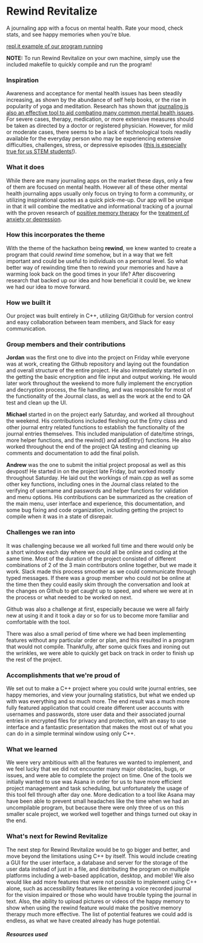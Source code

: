 
# Rewind Revitalize
A journaling app with a focus on mental health. Rate your mood, check stats, and see happy memories when you're blue.

[repl.it example of our program running](https://repl.it/@mstanley/RewindRevitalize)

**NOTE:** To run Rewind Revitalize on your own machine, simply use the included makefile to quickly compile and run the program! 


### Inspiration

Awareness and acceptance for mental health issues has been steadily increasing, as shown by the abundance of self help books, or the rise in popularity of yoga and meditation. Research has shown that [journaling is also an effective tool to aid combating many common mental health issues](https://www.urmc.rochester.edu/encyclopedia/content.aspx?ContentID=4552&ContentTypeID=1). For severe cases, therapy, medication, or more extensive measures should be taken as directed by a doctor or registered physician. However, for mild or moderate cases, there seems to be a lack of technological tools readily available for the everyday person who may be experiencing extensive difficulties, challenges, stress, or depressive episodes ([this is especially true for us STEM students!](https://www.sciencemag.org/careers/2015/05/depression-afflicts-almost-half-stem-graduate-students-uc-berkeley)).



### What it does

While there are many journaling apps on the market these days, only a few of them are focused on mental health. However all of these other  mental health journaling apps usually only focus on trying to form a community, or utilizing inspirational quotes as a quick pick-me-up. Our app will be unique in that it will combine the meditative and informational tracking of a journal with the proven research of [positive memory therapy](https://www.ncbi.nlm.nih.gov/pmc/articles/PMC3995858/) for the [treatment of anxiety or depression](https://news.mit.edu/2015/recalling-happier-memories-reverse-depression-0617).



### How this incorporates the theme

With the theme of the hackathon being **rewind**, we knew wanted to create a program that could *rewind time* somehow, but in a way that we felt important and could be useful to individuals on a personal level. So what better way of rewinding time then to rewind your memories and have a warming look back on the good times in your life? After discovering research that backed up our idea and how beneficial it could be, we knew we had our idea to move forward.
 



### How we built it

Our project was built entirely in C++, utilizing Git/Github for version control and easy collaboration between team members, and Slack for easy communication.



### Group members and their contributions

**Jordan** was the first one to dive into the project on Friday while everyone was at work, creating the Github repository and laying out the foundation and overall structure of the entire project. He also immediately started in on the getting the basic encryption and file input and output working. He would later work throughout the weekend to more fully implement the encryption and decryption process, the file handling, and was responsible for most of the functionality of the Journal class, as well as the work at the end to QA test and clean up the UI.

**Michael** started in on the project early Saturday, and worked all throughout the weekend. His contributions included fleshing out the Entry class and other journal entry related functions to establish the functionality of the journal entries themselves. This included manipulation of date/time strings, more helper functions, and the rewind() and addEntry() functions. He also worked throughout the end of the project QA testing and cleaning up comments and documentation to add the final polish.

**Andrew** was the one to submit the initial project proposal as well as this devpost! He started in on the project late Friday, but worked mostly throughout Saturday. He laid out the workings of main.cpp as well as some other key functions, including ones in the Journal class related to the verifying of username and passwords and helper functions for validation and menu options. His contributions can be summarized as the creation of the main menu, user interface and experience, this documentation, and some bug fixing and code organization, including getting the project to compile when it was in a state of disrepair. 



### Challenges we ran into

It was challenging because we all worked full time and there would only be a short window each day where we could all be online and coding at the same time. Most of the duration of the project consisted of different combinations of 2 of the 3 main contributors online together,  but we made it work. Slack made this process smoother as we could communicate through typed messages. If there was a group member who could not be online at the time then they could easily skim through the conversation and look at the changes on Github to get caught up to speed, and where we were at in the process or what needed to be worked on next.

Github was also a challenge at first, especially because we were all fairly new at using it and it took a day or so for us to become more familiar and comfortable with the tool.

There was also a small period of time where we had been implementing features without any particular order or plan, and this resulted in a program that would not compile. Thankfully, after some quick fixes and ironing out the wrinkles, we were able to quickly get back on track in order to finish up the rest of the project.



### Accomplishments that we're proud of

We set out to make a C++ project where you could write journal entries, see happy memories, and view your journaling statistics, but what we ended up with was everything and so much more. The end result was a much more fully featured application that could create different user accounts with usernames and passwords, store user data and their associated journal entries in encrypted files for privacy and protection, with an easy to use interface and a fantastic presentation that makes the most out of what you can do in a simple terminal window using only C++. 



### What we learned

We were very ambitious with all the features we wanted to implement, and we feel lucky that we did not encounter many major obstacles, bugs, 
or issues, and were able to complete the project on time. One of the tools we initially wanted to use was Asana in order for us to have more  efficient project management and task scheduling, but unfortunately the usage of this tool fell through after day one. More dedication to a tool like Asana may have been able to prevent small headaches like the time when we had an uncompilable program, but because there were only three of us on this smaller scale project, we worked well together and things turned out okay in the end.



### What's next for Rewind Revitalize

The next step for Rewind Revitalize would be to go bigger and better, and move beyond the limitations using C++ by itself. This would include creating a GUI for the user interface, a database and server for the storage of the user data instead of just in a file, and distributing the program on multiple platforms including a web-based application, desktop, and mobile! We also would like add more features that were not possible to implement using C++ alone, such as accessibility features like entering a voice recorded journal for the vision impaired or those who would have trouble typing the journal in text. Also, the ability to upload pictures or videos of the happy memory to show when using the rewind feature would make the positive memory therapy much more effective. The list of potential features we could add is endless, as what we have created already has huge potential.



##### Resources used


